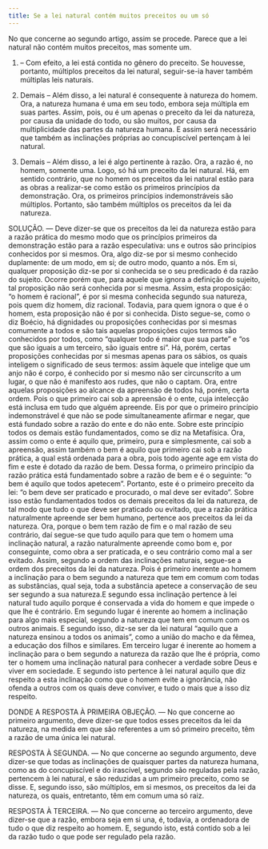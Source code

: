 ```yaml
---
title: Se a lei natural contém muitos preceitos ou um só
---
```


No que concerne ao segundo artigo, assim se procede. Parece que a lei natural não contém muitos preceitos, mas somente um.  

1. – Com efeito, a lei está contida no gênero do preceito. Se houvesse, portanto, múltiplos preceitos da lei natural, seguir-se-ia haver também múltiplas leis naturais.  

2. Demais – Além disso, a lei natural é consequente à natureza do homem. Ora, a natureza humana é uma em seu todo, embora seja múltipla em suas partes. Assim, pois, ou é um apenas o preceito da lei da natureza, por causa da unidade do todo, ou são muitos, por causa da multiplicidade das partes da natureza humana. E assim será necessário que também as inclinações próprias ao concupiscível pertençam à lei natural.  

3. Demais – Além disso, a lei é algo pertinente à razão. Ora, a razão é, no homem, somente uma. Logo, só há um preceito da lei natural.  Há, em sentido contrário, que no homem os preceitos da lei natural estão para as obras a realizar-se como estão os primeiros princípios da demonstração. Ora, os primeiros princípios indemonstráveis são múltiplos. Portanto, são também múltiplos os preceitos da lei da natureza.  

SOLUÇÃO. — Deve dizer-se que os preceitos da lei da natureza estão para a razão prática do mesmo modo que os princípios primeiros da demonstração estão para a razão especulativa: uns e outros são princípios conhecidos por si mesmos. Ora, algo diz-se por si mesmo conhecido duplamente: de um modo, em si; de outro modo, quanto a nós. Em si, qualquer proposição diz-se por si conhecida se o seu predicado é da razão do sujeito. Ocorre porém que, para aquele que ignora a definição do sujeito, tal proposição não será conhecida por si mesma. Assim, esta proposição: “o homem é racional”, é por si mesma conhecida segundo sua natureza, pois quem diz homem, diz racional. Todavia, para quem ignora o que é o homem, esta proposição não é por si conhecida. Disto segue-se, como o diz Boécio, há dignidades ou proposições conhecidas por si mesmas comumente a todos e são tais aquelas proposições cujos termos são conhecidos por todos, como “qualquer todo é maior que sua parte” e “os que são iguais a um terceiro, são iguais entre si”.  Há, porém, certas proposições conhecidas por si mesmas apenas para os sábios, os quais inteligem o significado de seus termos: assim àquele que intelige que um anjo não é corpo, é conhecido por si mesmo não ser circunscrito a um lugar, o que não é manifesto aos rudes, que não o captam. Ora, entre aquelas proposições ao alcance da apreensão de todos há, porém, certa ordem. Pois o que primeiro cai sob a apreensão é o ente, cuja intelecção está inclusa em tudo que alguém apreende. Eis por que o primeiro princípio indemonstrável é que não se pode simultaneamente afirmar e negar, que está fundado sobre a razão do ente e do não ente. Sobre este princípio todos os demais estão fundamentados, como se diz na Metafísica. Ora, assim como o ente é aquilo que, primeiro, pura e simplesmente, cai sob a apreensão, assim também o bem é aquilo que primeiro cai sob a razão prática, a qual está ordenada para a obra, pois todo agente age em vista do fim e este é dotado da razão de bem. Dessa forma, o primeiro princípio da razão prática está fundamentado sobre a razão de bem e é o seguinte: “o bem é aquilo que todos apetecem”. Portanto, este é o primeiro preceito da lei: “o bem deve ser praticado e procurado, o mal deve ser evitado”. Sobre isso estão fundamentados todos os demais preceitos da lei da natureza, de tal modo que tudo o que deve ser praticado ou evitado, que a razão prática naturalmente apreende ser bem humano, pertence aos preceitos da lei da natureza. Ora, porque o bem tem razão de fim e o mal razão de seu contrário, daí segue-se que tudo aquilo para que tem o homem uma inclinação natural, a razão naturalmente apreende como bom e, por conseguinte, como obra a ser praticada, e o seu contrário como mal a ser evitado. Assim, segundo a ordem das inclinações naturais, segue-se a ordem dos preceitos da lei da natureza. Pois é primeiro inerente ao homem a inclinação para o bem segundo a natureza que tem em comum com todas as substâncias, qual seja, toda a substância apetece a conservação de seu ser segundo a sua natureza.E segundo essa inclinação pertence à lei natural tudo aquilo porque é conservada a vida do homem e que impede o que lhe é contrário. Em segundo lugar é inerente ao homem a inclinação para algo mais especial, segundo a natureza que tem em comum com os outros animais.  E segundo isso, diz-se ser da lei natural “aquilo que a natureza ensinou a todos os animais”, como a união do macho e da fêmea, a educação dos filhos e similares. Em terceiro lugar é inerente ao homem a inclinação para o bem segundo a natureza da razão que lhe é própria, como ter o homem uma inclinação natural para conhecer a verdade sobre Deus e viver em sociedade. E segundo isto pertence à lei natural aquilo que diz respeito a esta inclinação como que o homem evite a ignorância, não ofenda a outros com os quais deve conviver, e tudo o mais que a isso diz respeito.  

DONDE A RESPOSTA À PRIMEIRA OBJEÇÃO. — No que concerne ao primeiro argumento, deve dizer-se que todos esses preceitos da lei da natureza, na medida em que são referentes a um só primeiro preceito, têm a razão de uma única lei natural.  

RESPOSTA À SEGUNDA. — No que concerne ao segundo argumento, deve dizer-se que todas as inclinações de quaisquer partes da natureza humana, como as do concupiscível e do irascível, segundo são reguladas pela razão, pertencem à lei natural, e são reduzidas a um primeiro preceito, como se disse. E, segundo isso, são múltiplos, em si mesmos, os preceitos da lei da natureza, os quais, entretanto, têm em comum uma só raiz.  

RESPOSTA À TERCEIRA. — No que concerne ao terceiro argumento, deve dizer-se que a razão, embora seja em si una, é, todavia, a ordenadora de tudo o que diz respeito ao homem. E, segundo isto, está contido sob a lei da razão tudo o que pode ser regulado pela razão.